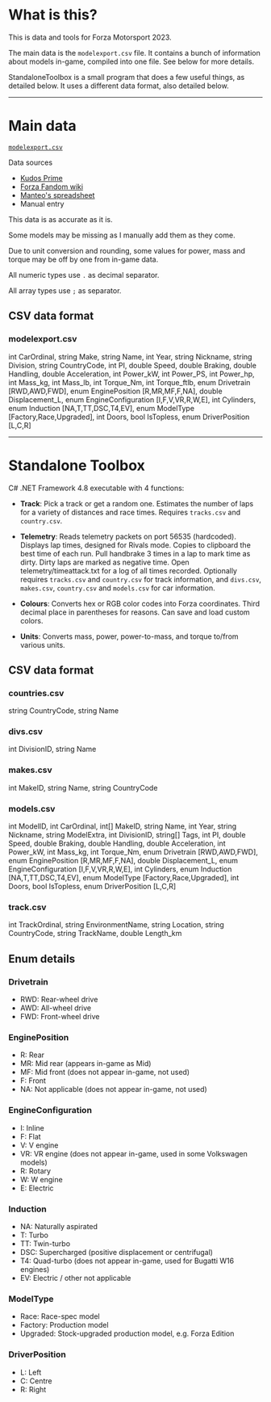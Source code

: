 # What is this?

This is data and tools for Forza Motorsport 2023.

The main data is the `modelexport.csv` file. It contains a bunch of information about models in-game, compiled into one file. See below for more details.

StandaloneToolbox is a small program that does a few useful things, as detailed below. It uses a different data format, also detailed below.

----

# Main data

[`modelexport.csv`](https://github.com/AmiralPatate/FM23Data/blob/main/modelexport.csv)

Data sources
- [Kudos Prime](https://www.kudosprime.com/fm/carlist.php)
- [Forza Fandom wiki](https://forza.fandom.com/wiki/Forza_Motorsport_(2023)/Cars)
- [Manteo's spreadsheet](https://docs.google.com/spreadsheets/d/1ZO5HqJW_F3jBEDn9kL_YxitJs8nijTiDTxuXUHLAP9o/edit#gid=778203711)
- Manual entry

This data is as accurate as it is.

Some models may be missing as I manually add them as they come.

Due to unit conversion and rounding, some values for power, mass and torque may be off by one from in-game data.

All numeric types use `.` as decimal separator.

All array types use `;` as separator.

## CSV data format

### modelexport.csv
int CarOrdinal, string Make, string Name, int Year, string Nickname, string Division, string CountryCode, int PI, double Speed, double Braking, double Handling, double Acceleration, int Power_kW, int Power_PS, int Power_hp, int Mass_kg, int Mass_lb, int Torque_Nm, int Torque_ftlb, enum Drivetrain [RWD,AWD,FWD], enum EnginePosition [R,MR,MF,F,NA], double Displacement_L, enum EngineConfiguration [I,F,V,VR,R,W,E], int Cylinders, enum Induction [NA,T,TT,DSC,T4,EV], enum ModelType [Factory,Race,Upgraded], int Doors, bool IsTopless, enum DriverPosition [L,C,R]

---

# Standalone Toolbox

C# .NET Framework 4.8 executable with 4 functions:

- **Track**: Pick a track or get a random one. Estimates the number of laps for a variety of distances and race times. Requires `tracks.csv` and `country.csv`.
  
- **Telemetry**: Reads telemetry packets on port 56535 (hardcoded). Displays lap times, designed for Rivals mode. Copies to clipboard the best time of each run. Pull handbrake 3 times in a lap to mark time as dirty. Dirty laps are marked as negative time. Open telemetry/timeattack.txt for a log of all times recorded. Optionally requires `tracks.csv` and `country.csv` for track information, and `divs.csv`, `makes.csv`, `country.csv` and `models.csv` for car information.
  
- **Colours**: Converts hex or RGB color codes into Forza coordinates. Third decimal place in parentheses for reasons. Can save and load custom colors.
  
- **Units**: Converts mass, power, power-to-mass, and torque to/from various units.

## CSV data format

### countries.csv
string CountryCode, string Name

### divs.csv
int DivisionID, string Name

### makes.csv
int MakeID, string Name, string CountryCode

### models.csv
int ModelID, int CarOrdinal, int[] MakeID, string Name, int Year, string Nickname, string ModelExtra, int DivisionID, string[] Tags, int PI, double Speed, double Braking, double Handling, double Acceleration, int Power_kW, int Mass_kg, int Torque_Nm, enum Drivetrain [RWD,AWD,FWD], enum EnginePosition [R,MR,MF,F,NA], double Displacement_L, enum EngineConfiguration [I,F,V,VR,R,W,E], int Cylinders, enum Induction [NA,T,TT,DSC,T4,EV], enum ModelType [Factory,Race,Upgraded], int Doors, bool IsTopless, enum DriverPosition [L,C,R]

### track.csv
int TrackOrdinal, string EnvironmentName, string Location, string CountryCode, string TrackName, double Length_km

## Enum details

### Drivetrain
- RWD: Rear-wheel drive
- AWD: All-wheel drive
- FWD: Front-wheel drive

### EnginePosition
- R: Rear
- MR: Mid rear (appears in-game as Mid)
- MF: Mid front (does not appear in-game, not used)
- F: Front
- NA: Not applicable (does not appear in-game, not used)

### EngineConfiguration
- I: Inline
- F: Flat
- V: V engine
- VR: VR engine (does not appear in-game, used in some Volkswagen models)
- R: Rotary
- W: W engine
- E: Electric

### Induction
- NA: Naturally aspirated
- T: Turbo
- TT: Twin-turbo
- DSC: Supercharged (positive displacement or centrifugal)
- T4: Quad-turbo (does not appear in-game, used for Bugatti W16 engines)
- EV: Electric / other not applicable

### ModelType
- Race: Race-spec model
- Factory: Production model
- Upgraded: Stock-upgraded production model, e.g. Forza Edition

### DriverPosition
- L: Left
- C: Centre
- R: Right
